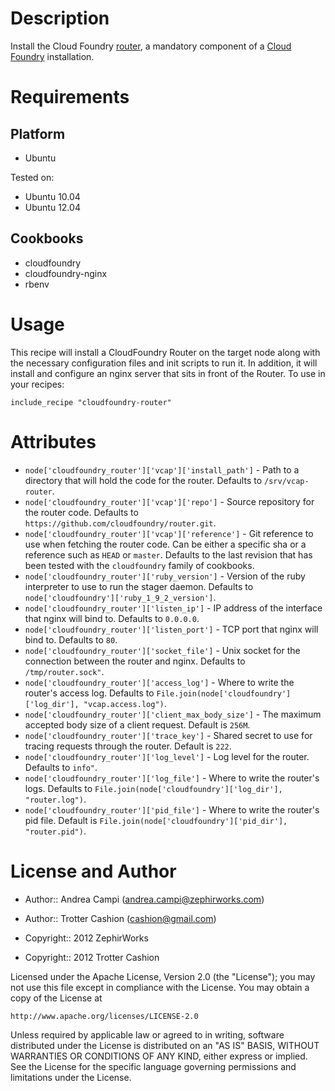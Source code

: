 Description
===========

Install the Cloud Foundry [router](https://github.com/cloudfoundry/router),
a mandatory component of a [Cloud Foundry](http://www.cloudfoundry.org)
installation.

Requirements
============

Platform
--------

* Ubuntu

Tested on:

* Ubuntu 10.04
* Ubuntu 12.04

Cookbooks
---------

* cloudfoundry
* cloudfoundry-nginx
* rbenv

Usage
=====

This recipe will install a CloudFoundry Router on the target node along
with the necessary configuration files and init scripts to run it. In
addition, it will install and configure an nginx server that sits in
front of the Router. To use in your recipes:

    include_recipe "cloudfoundry-router"

Attributes
==========

* `node['cloudfoundry_router']['vcap']['install_path']` - Path to a directory
that will hold the code for the router. Defaults to `/srv/vcap-router`.
* `node['cloudfoundry_router']['vcap']['repo']` - Source repository for the
router code. Defaults to `https://github.com/cloudfoundry/router.git`.
* `node['cloudfoundry_router']['vcap']['reference']` - Git reference to use
when fetching the router code. Can be either a specific sha or a reference
such as `HEAD` or `master`. Defaults to the last revision that has been
tested with the `cloudfoundry` family of cookbooks.
* `node['cloudfoundry_router']['ruby_version']` - Version of the ruby
interpreter to use to run the stager daemon. Defaults to
`node['cloudfoundry']['ruby_1_9_2_version']`.
* `node['cloudfoundry_router']['listen_ip']` - IP address of the interface
that nginx will bind to. Defaults to `0.0.0.0`.
* `node['cloudfoundry_router']['listen_port']` - TCP port that nginx
will bind to. Defaults to `80`.
* `node['cloudfoundry_router']['socket_file']` - Unix socket for the
connection between the router and nginx. Defaults to `/tmp/router.sock"`.
* `node['cloudfoundry_router']['access_log']` - Where to write the router's
access log. Defaults to `File.join(node['cloudfoundry']['log_dir'], "vcap.access.log")`.
* `node['cloudfoundry_router']['client_max_body_size']` - The maximum
accepted body size of a client request. Default is `256M`.
* `node['cloudfoundry_router']['trace_key']` - Shared secret to use for
tracing requests through the router. Default is `222`.
* `node['cloudfoundry_router']['log_level']` - Log level for the router.
Defaults to `info"`.
* `node['cloudfoundry_router']['log_file']` - Where to write the router's
logs. Defaults to `File.join(node['cloudfoundry']['log_dir'], "router.log")`.
* `node['cloudfoundry_router']['pid_file']` - Where to write the router's
pid file. Default is `File.join(node['cloudfoundry']['pid_dir'], "router.pid")`.

License and Author
==================

* Author:: Andrea Campi (<andrea.campi@zephirworks.com>)
* Author:: Trotter Cashion (<cashion@gmail.com>)

* Copyright:: 2012 ZephirWorks
* Copyright:: 2012 Trotter Cashion

Licensed under the Apache License, Version 2.0 (the "License");
you may not use this file except in compliance with the License.
You may obtain a copy of the License at

    http://www.apache.org/licenses/LICENSE-2.0

Unless required by applicable law or agreed to in writing, software
distributed under the License is distributed on an "AS IS" BASIS,
WITHOUT WARRANTIES OR CONDITIONS OF ANY KIND, either express or implied.
See the License for the specific language governing permissions and
limitations under the License.
